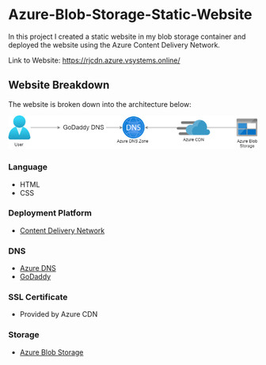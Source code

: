 # Azure-Blob-Storage-Static-Website
In this project I created a static website in my blob storage container and deployed the website using the Azure Content Delivery Network.

Link to Website: https://rjcdn.azure.vsystems.online/


## Website Breakdown

The website is broken down into the architecture below:

![storage-website](https://github.com/rjones18/Images/blob/main/BlogSite.drawio.png)

### Language 

- HTML 
- CSS


### Deployment Platform

- [Content Delivery Network](https://azure.microsoft.com/en-us/services/cdn/)


### DNS

- [Azure DNS](https://azure.microsoft.com/en-us/services/dns/#overview)
- [GoDaddy](https://www.godaddy.com/)


### SSL Certificate

- Provided by Azure CDN

### Storage

- [Azure Blob Storage](https://azure.microsoft.com/en-us/services/storage/blobs/)
